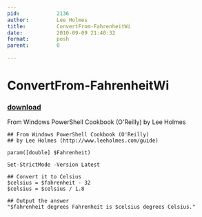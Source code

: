 ```yaml
---
pid:            2136
author:         Lee Holmes
title:          ConvertFrom-FahrenheitWi
date:           2010-09-09 21:40:32
format:         posh
parent:         0

---
```


# ConvertFrom-FahrenheitWi

### [download](//scripts/2136.ps1)

From Windows PowerShell Cookbook (O'Reilly) by Lee Holmes

```posh
## From Windows PowerShell Cookbook (O'Reilly)
## by Lee Holmes (http://www.leeholmes.com/guide)

param([double] $Fahrenheit)

Set-StrictMode -Version Latest

## Convert it to Celsius
$celsius = $fahrenheit - 32
$celsius = $celsius / 1.8

## Output the answer
"$fahrenheit degrees Fahrenheit is $celsius degrees Celsius."
```
